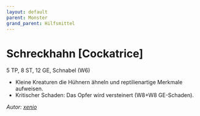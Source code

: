 ```yaml
---
layout: default
parent: Monster
grand_parent: Hilfsmittel
---
```


# Schreckhahn  [Cockatrice]
5 TP, 8 ST, 12 GE, Schnabel (W6)
- Kleine Kreaturen die Hühnern ähneln und reptilienartige Merkmale aufweisen.
- Kritischer Schaden: Das Opfer wird versteinert (W8+W8 GE-Schaden).

*Autor: [xenio](https://xenioinabottle.blogspot.com)*
